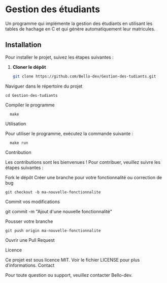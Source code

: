 # Gestion des étudiants

Un programme qui implémente la gestion des étudiants en utilisant les tables de hachage en C et qui génère automatiquement leur matricules.

## Installation

Pour installer le projet, suivez les étapes suivantes :

1. **Cloner le dépôt**
   ```bash
   git clone https://github.com/Bello-dev/Gestion-des-tudiants.git

Naviguer dans le répertoire du projet

    cd Gestion-des-tudiants

Compiler le programme

      make

Utilisation

Pour utiliser le programme, exécutez la commande suivante :

      make run

Contribution

Les contributions sont les bienvenues ! Pour contribuer, veuillez suivre les étapes suivantes :

   Fork le dépôt
    Créer une branche pour votre fonctionnalité ou correction de bug

    git checkout -b ma-nouvelle-fonctionnalite

Commit vos modifications

git commit -m "Ajout d'une nouvelle fonctionnalité"

Pousser votre branche

    git push origin ma-nouvelle-fonctionnalite

  Ouvrir une Pull Request

Licence

Ce projet est sous licence MIT. Voir le fichier LICENSE pour plus d’informations.
Contact

Pour toute question ou support, veuillez contacter Bello-dev.
